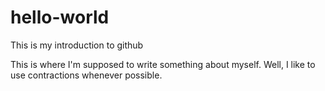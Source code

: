 # hello-world
This is my introduction to github

This is where I'm supposed to write something about myself. Well, I like to use contractions whenever possible.
